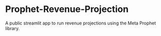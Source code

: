# Prophet-Revenue-Projection
A public streamlit app to run revenue projections using the Meta Prophet library.
